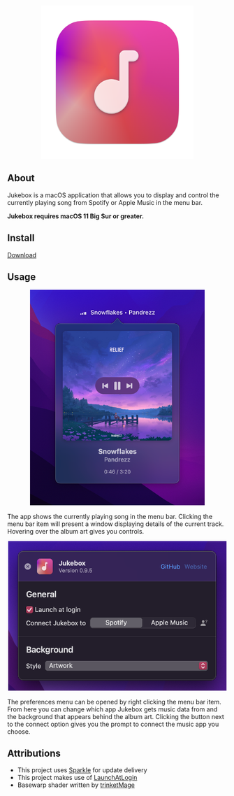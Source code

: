 <p align="center">
  <img src="Images/icon.png" width="350">
</p>


## About
Jukebox is a macOS application that allows you to display and control the currently playing song from Spotify or Apple Music in the menu bar.

**Jukebox requires macOS 11 Big Sur or greater.**

## Install
[Download](https://github.com/Jaysce/Jukebox/releases/download/v0.9.5/Jukebox.0.9.5.dmg)

## Usage

<p align="center">
  <img src="Images/example.png" width="400">
</p>


The app shows the currently playing song in the menu bar. Clicking the menu bar item will present a window displaying details of the current track. Hovering over the album art gives you controls.

<p align="center">
  <img src="Images/preferences.png" width="500">
</p>

The preferences menu can be opened by right clicking the menu bar item.
From here you can change which app Jukebox gets music data from and the background that appears behind the album art.
Clicking the button next to the connect option gives you the prompt to connect the music app you choose.

## Attributions
- This project uses [Sparkle](https://sparkle-project.org) for update delivery
- This project makes use of [LaunchAtLogin](https://github.com/sindresorhus/LaunchAtLogin)
- Basewarp shader written by [trinketMage](https://www.shadertoy.com/view/tdG3Rd)
